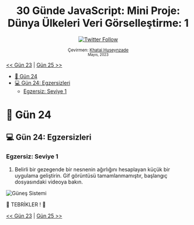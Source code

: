 <div align="center">
<h1>30 Günde JavaScript: Mini Proje: Dünya Ülkeleri Veri Görselleştirme: 1 </h1>

<a class="header-badge" target="_blank" href="https://twitter.com/developerkhatai">
<img alt="Twitter Follow" src="https://img.shields.io/twitter/follow/developerkhatai?style=social">
</a><br>

<sub>Çevirmen:
<a href="https://github.com/BilgeGates">Khatai Huseynzade</a><br>
<small> Mayıs, 2023</small>
</sub>

</div>

[<< Gün 23](../23_Gün_Olay_Tetikleyicileri/23_gün_olay_tetikleyicileri.md) | [Gün 25 >>](../25_Gün_Mini_Proje_Dünya_Ülkeleri_Veri_Görselleştirme_1/25_gün_mini_proje_dünya_ülkeleri_veri_görselleştirme_1.md)

- [📔 Gün 24](#-Gün-24)
- [💻 Gün 24: Egzersizleri](#-Gün-24-Egzersizleri)
  - [Egzersiz: Seviye 1](#Egzersiz-Seviye-1)

# 📔 Gün 24

## 💻 Gün 24: Egzersizleri

### Egzersiz: Seviye 1

1. Belirli bir gezegende bir nesnenin ağırlığını hesaplayan küçük bir uygulama geliştirin. Gif görüntüsü tamamlanmamıştır, başlangıç dosyasındaki videoya bakın.

![Güneş Sistemi](../../images/projects/dom_min_project_solar_system_day_4.1.gif)

🎉 TEBRİKLER ! 🎉

[<< Gün 23](../23_Gün_Olay_Tetikleyicileri/23_gün_olay_tetikleyicileri.md) | [Gün 25 >>](../25_Gün_Mini_Proje_Dünya_Ülkeleri_Veri_Görselleştirme_1/25_gün_mini_proje_dünya_ülkeleri_veri_görselleştirme_1.md)
